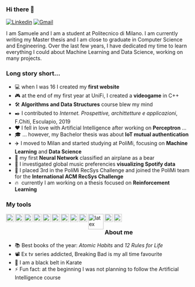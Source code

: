 ### Hi there 👋

[![Linkedin](https://img.shields.io/badge/LinkedIn-0077B5?style=flat&logo=linkedin&logoColor=white)](https://www.linkedin.com/in/metasamuele/)
[![Gmail](https://img.shields.io/badge/Gmail-D14836?style=flat&logo=gmail&logoColor=white)](mailto:metasamuele@gmail.com)

<!--
**xsiam/xsiam** is a ✨ _special_ ✨ repository because its `README.md` (this file) appears on your GitHub profile.

Here are some ideas to get you started:

- 🔭 I’m currently working on ...
- 🌱 I’m currently learning ...
- 👯 I’m looking to collaborate on ...
- 🤔 I’m looking for help with ...
- 💬 Ask me about ...
- 📫 How to reach me: ...
- 😄 Pronouns: ...
- ⚡ Fun fact: ...
-->

I am Samuele and I am a student at Politecnico di Milano. I am currently writing my Master thesis and I am close to graduate in Computer Science and Engineering. Over the last few years, I have dedicated my time to learn everything I could about Machine Learning and Data Science, working on many projects.

### Long story short...

* :computer: when I was 16 I created my **first website**
* :video_game: at the end of my first year at UniFi, I created a **videogame** in C++
* :hammer_and_wrench: **Algorithms and Data Structures** course blew my mind
* :black_nib: I contributed to _Internet. Prospettive, archittetture e applicazioni_, F.Chiti, Esculapio, 2019
* :hearts: I fell in love with Artificial Intelligence after working on **Perceptron** ... 
* :mortar_board: ... however, my Bachelor thesis was about **IoT mutual authentication** 
* :airplane: I moved to Milan and started studying at PoliMi, focusing on **Machine Learning** and **Data Science**
* :bear: my first **Neural Network** classified an airplane as a bear
* :musical_note: I investigated global music preferencies **visualizing Spotify data**
* :3rd_place_medal: I placed 3rd in the PoliMi RecSys Challenge and joined the PoliMi team for the **International ACM RecSys Challenge**
* :fire: &nbsp;currently I am working on a thesis focused on **Reinforcement Learning**

### My tools
<img align="left" alt="python" width="22px" src="https://cdn.jsdelivr.net/npm/simple-icons@v3/icons/python.svg"/>
<img align="left" alt="jupyter" width="22px" src="https://cdn.jsdelivr.net/npm/simple-icons@v3/icons/jupyter.svg"/>
<img align="left" alt="keras" width="22px" src="https://cdn.jsdelivr.net/npm/simple-icons@v3/icons/keras.svg"/>
<img align="left" alt="scikit-learn" width="22px" src="https://cdn.jsdelivr.net/npm/simple-icons@v3/icons/scikit-learn.svg"/>
<img align="left" alt="numpy" width="22px" src="https://cdn.jsdelivr.net/npm/simple-icons@v3/icons/numpy.svg"/>
<img align="left" alt="pandas" width="22px" src="https://cdn.jsdelivr.net/npm/simple-icons@v3/icons/pandas.svg"/>
<img align="left" alt="plotly" width="22px" src="https://cdn.jsdelivr.net/npm/simple-icons@v4/icons/plotly.svg"/>
<img align="left" alt="cpp" width="22px" src="https://cdn.jsdelivr.net/npm/simple-icons@v4/icons/cplusplus.svg"/>
<img align="left" alt="github" width="22px" src="https://cdn.jsdelivr.net/npm/simple-icons@v4/icons/github.svg"/>
<img align="left" alt="latex" width="42px" src="https://upload.wikimedia.org/wikipedia/commons/thumb/9/92/LaTeX_logo.svg/2560px-LaTeX_logo.svg.png"/>
<img align="left" alt="pycharm" width="22px" src="https://cdn.jsdelivr.net/npm/simple-icons@v4/icons/pycharm.svg"/>
<img align="left" alt="vscode" width="22px" src="https://cdn.jsdelivr.net/npm/simple-icons@v4/icons/visualstudiocode.svg"/>

<br>

### About me

* :books: Best books of the year: _Atomic Habits_ and _12 Rules for Life_
* :film_projector: Ex tv series addicted, Breaking Bad is my all time favourite
* :muscle: I am a black belt in Karate
* :zap: Fun fact: at the beginning I was not planning to follow the Artificial Intelligence course
